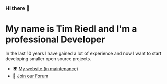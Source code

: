 ### Hi there 👋
# My name is Tim Riedl and I'm a professional Developer

In the last 10 years I have gained a lot of experience and now I want to start developing smaller open source projects. 

- 🌍 [My website (in maintenance)](https://timriedl.de)
- 💬 [Join our Forum](https://discord.gg/gh3Wke)
